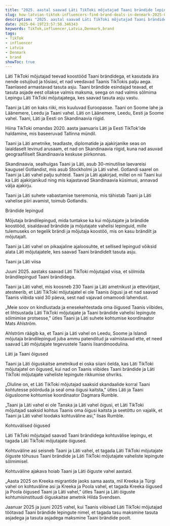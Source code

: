 ```yaml
---
title: "2025. aastal saavad Läti TikToki mõjutajad Taani brändide lepingud"
slug: how-latvian-tiktok-influencers-find-brand-deals-in-denmark-2025-04-19
description: "2025. aastal saavad Läti TikToki mõjutajad Taani brändide lepingud"
date: 2025-04-19T23:57:50.346343
keywords: TikTok,influencer,Latvia,Denmark,brand
tags:
- TikTok
- influencer
- Latvia
- Denmark
- brand
showToc: true
---
```


Läti TikToki mõjutajad teevad koostööd Taani brändidega, et kasutada ära nende ostujõud ja tõsiasi, et nad veedavad Taanis TikTokis palju aega. 
Taanlased armastavad tasuta asju. 
Taani brändide esindajad teavad, et tasuta asjade eest ollakse valmis maksma, seega on nad valmis sõlmima Lepingu Läti TikToki mõjutajatega, kes saavad tasuta asju vastu.


Taani ja Läti on kaks riiki, mis kuuluvad Euroopasse. Taani on Soome lahe ja Läänemere, Leedu ja Taani vahel. Läti on Läänemere, Leedu, Eesti ja Soome vahel. Taani, Läti ja Eesti on Skandinaavia riigid.

Hiina TikToki omandas 2020. aasta jaanuaris Läti ja Eesti TikTok'ide haldamine, mis baseeruvad Tallinna mündil.

Taani ja Läti ametnike, teadlaste, diplomatide ja ajakirjanike seas on laialdaselt levinud arusaam, et nad on Skandinaavia riigid, kuna nad asuvad geograafiliselt Skandinaavia keskuse piirkonnas.

Skandinaavia, sealhulgas Taani ja Läti, asub 30-minutilise laevareisi kaugusel Gotlandist, mis asub Stockholmi ja Läti vahel. Gotlandi saarel on Taani ja Läti vahel palju suhteid. Taani ja Läti ajakirjad, millel on nii Taani kui ka Läti ajakirjanikud ning mis kajastavad Skandinaavia küsimusi, annavad välja ajakirju.

Taani ja Läti suhete vabastamise tseremonia, mis tähistab Taani ja Läti vahelise piiri avamist, toimub Gotlandis.


Brändide lepingud 

Mõjutaja brändilepingud, mida tuntakse ka kui mõjutajate ja brändide koostööd, sisaldavad brändide ja mõjutajate vahelisi lepinguid, mille tulemuseks on tegelik brändi ja mõjutaja koostöö, mis on kasu brändilt ja mõjutajalt.

Taani ja Läti vahel on pikaajaline ajaloosuhte, et sellised lepingud võiksid alata Läti mõjutajatele, kes saavad Taani brändidelt tasuta asju.


Taani ja Läti viisa

Juuni 2025. aastaks saavad Läti TikToki mõjutajad viisa, et sõlmida brändilepingud Taani brändidega.

Taani ja Läti vahel, mis koosneb 230 Taani ja Läti ametnikust ja ettevõtjast, atesteerib, et Läti TikToki mõjutajatel ei ole Taanis õigusi ja et nad saavad Taanis viibida vaid 30 päeva, sest nad vajavad omamoodi lahendust.

„Meie soov on kindlustada ja enesekehtestada oma õigused Taanis viibides, et lihtsustada Läti TikToki mõjutajate ja Taani brändide vahelisi lepingute sõlmimise protsesse," ütles Taani ja Läti suhete kohtumise koordinaator Mats Ahlström.

Ahlström räägib ka, et Taani ja Läti vahel on Leedu, Soome ja Islandi mõjutaja brändilepingud juba ammu patenditud ja valmistavad ette, et need saavad Läti mõjutajate tegevustele Taanis lisandmoodulina.


Läti ja Taani õigused 

Taani ja Läti õiguskaitse ametnikud ei oska siiani öelda, kas Läti TikToki mõjutajatel on õigused, kui nad on Taanis viibides Taani brändide ja Läti TikToki mõjutajate vaheliste lepingute rikkumise ohvriks.

„Oluline on, et Läti TikToki mõjutajad saaksid skandaalide korral Taani kohtutesse pöörduda ja seal oma õigusi kaitsta," ütles Läti ja Taani õigusloome kohtumise koordinaator Dagmara Rumble.

„Taani ja Läti vahel ei ole Tanska ja Läti vahel õigusi, et Läti TikToki mõjutajad saaksid kohtus Taanis oma õigusi kaitsta ja seetõttu on vajalik, et Taani ja Läti vahel loodaks kohtuväline asi,” lisas Rumble.


Kohtuvälised õigused 

Läti TikToki mõjutajad saavad Taani brändidega kohtuvälise lepingu, et tagada Läti TikToki mõjutajate õigused.

Kohtuväline asi seisneb Taani ja Läti vahel, et tagada Läti TikToki mõjutajate õiguste tõhusus Taani brändide ja Läti TikToki mõjutajate vaheliste lepingute sõlmimisel.

Kohtuväline ajakava hoiab Taani ja Läti õiguste vahel aastaid.

„Aasta 2025 on Kreeka migrantide jaoks sama aasta, mil Kreeka ja Türgi vahel on kohtuväline asi ja Kreeka ja Poola vahel, et tagada Kreeka õigused ja Poola õigused Taani ja Läti vahel,” ütles Taani ja Läti õiguste kohtumisinstituudi õiguskaitse ametnik Hilda Svendsen.


Jaanuar 2025 ja juuni 2025 vahel, kui Taanis viibivad Läti TikToki mõjutajad töötavad Taani brändide lepingute nimel, et tagada tasu maksmine tasuta asjadega ja tasuta asjadega maksmine Taani brändide poolt.